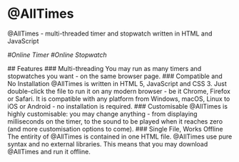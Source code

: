 # @AllTimes
@AllTimes - multi-threaded timer and stopwatch written in HTML and JavaScript
<p><i>#Online Timer #Online Stopwatch</i></p>
## Features
### Multi-threading
You may run as many timers and stopwatches you want - on the same browser page.
### Compatible and No Installation
@AllTimes is written in HTML 5, JavaScript and CSS 3. Just double-click the file to run it on any modern browser - be it Chrome, Firefox or Safari. It is compatible with any platform from Windows, macOS, Linux to iOS or Android - no installation is required.
### Customisable
@AllTimes is highly customisable: you may change anything - from displaying milliseconds on the timer, to the sound to be played when it reaches zero (and more customisation options to come).
### Single File, Works Offline
The entirity of @AllTimes is contained in one HTML file. @AllTimes use pure syntax and no external libraries. This means that you may download @AllTimes and run it offline.
